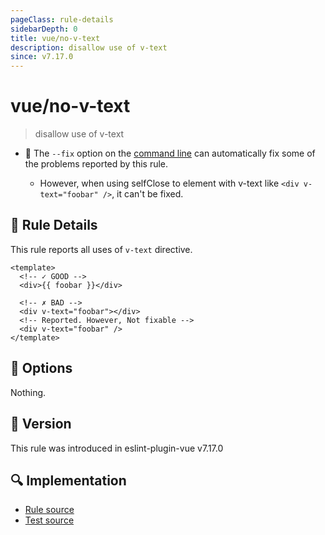 ```yaml
---
pageClass: rule-details
sidebarDepth: 0
title: vue/no-v-text
description: disallow use of v-text
since: v7.17.0
---
```

# vue/no-v-text

> disallow use of v-text

- :wrench: The `--fix` option on the [command line](https://eslint.org/docs/user-guide/command-line-interface#fixing-problems) can automatically fix some of the problems reported by this rule.

  - However, when using selfClose to element with v-text like `<div v-text="foobar" />`, it can't be fixed.

## :book: Rule Details

This rule reports all uses of `v-text` directive.


<eslint-code-block fix :rules="{'vue/no-v-text': ['error']}">

```vue
<template>
  <!-- ✓ GOOD -->
  <div>{{ foobar }}</div>

  <!-- ✗ BAD -->
  <div v-text="foobar"></div>
  <!-- Reported. However, Not fixable -->
  <div v-text="foobar" />
</template>
```

</eslint-code-block>

## :wrench: Options

Nothing.

## :rocket: Version

This rule was introduced in eslint-plugin-vue v7.17.0

## :mag: Implementation

- [Rule source](https://github.com/vuejs/eslint-plugin-vue/blob/master/lib/rules/no-v-text.js)
- [Test source](https://github.com/vuejs/eslint-plugin-vue/blob/master/tests/lib/rules/no-v-text.js)
